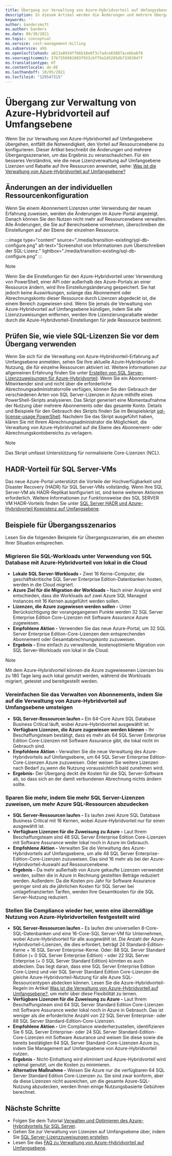```yaml
---
title: Übergang zur Verwaltung von Azure-Hybridvorteil auf Umfangsebene
description: In diesem Artikel werden die Änderungen und mehrere Übergangsszenarien beschrieben, um den Übergang zur Verwaltung von Azure-Hybridvorteil auf Umfangsebene zu veranschaulichen.
keywords: ''
author: bandersmsft
ms.author: banders
ms.date: 09/30/2021
ms.topic: conceptual
ms.service: cost-management-billing
ms.subservice: ahb
ms.openlocfilehash: a813a8934ff66b10e0f3c7adce65887acebba6f8
ms.sourcegitcommit: 57b7356981803f933cbf75e2d5285db73383947f
ms.translationtype: HT
ms.contentlocale: de-DE
ms.lasthandoff: 10/05/2021
ms.locfileid: "129547315"
---
```

# <a name="transition-to-scope-level-management-of-azure-hybrid-benefit"></a>Übergang zur Verwaltung von Azure-Hybridvorteil auf Umfangsebene

Wenn Sie zur Verwaltung von Azure-Hybridvorteil auf Umfangsebene übergehen, entfällt die Notwendigkeit, den Vorteil auf Ressourcenebene zu konfigurieren. Dieser Artikel beschreibt die Änderungen und mehrere Übergangsszenarien, um das Ergebnis zu veranschaulichen. Für ein besseres Verständnis, wie die neue Lizenzverwaltung auf Umfangsebene Lizenzen und Rabatte auf Ihre Ressourcen anwendet, siehe: [Was ist die Verwaltung von Azure-Hybridvorteil auf Umfangsebene?](overview-azure-hybrid-benefit-scope.md)

## <a name="changes-to-individual-resource-configuration"></a>Änderungen an der individuellen Ressourcenkonfiguration

Wenn Sie einem Abonnement Lizenzen unter Verwendung der neuen Erfahrung zuweisen, werden die Änderungen im Azure-Portal angezeigt. Danach können Sie den Nutzen nicht mehr auf Ressourcenebene verwalten. Alle Änderungen, die Sie auf Bereichsebene vornehmen, überschreiben die Einstellungen auf der Ebene der einzelnen Ressource.

:::image type="content" source="./media/transition-existing/sql-db-configure.png" alt-text="Screenshot von Informationen zum Überschreiben der SQL-Lizenz." lightbox="./media/transition-existing/sql-db-configure.png" :::

> [!NOTE]
> Wenn Sie die Einstellungen für den Azure-Hybridvorteil unter Verwendung von PowerShell, einer API oder außerhalb des Azure-Portals an einer Ressource ändern, wird Ihre Einstellungsänderung gespeichert. Sie hat jedoch keine Auswirkungen, solange das Abonnement oder Abrechnungskonto dieser Ressource durch Lizenzen abgedeckt ist, die einem Bereich zugewiesen sind. Wenn Sie jemals die Verwaltung von Azure-Hybridvorteil auf Umfangsebene kündigen, indem Sie alle Lizenzzuweisungen entfernen, werden Ihre Lizenzierungsrabatte wieder durch die Azure-Hybridvorteil-Einstellungen für jede Ressource bestimmt.

## <a name="check-how-many-sql-licenses-you-use-before-transition"></a>Prüfen Sie, wie viele SQL-Lizenzen Sie vor dem Übergang verwenden

Wenn Sie sich für die Verwaltung von Azure-Hybridvorteil-Erfahrung auf Umfangsebene anmelden, sehen Sie Ihre aktuelle Azure-Hybridvorteil-Nutzung, die für einzelne Ressourcen aktiviert ist. Weitere Informationen zur allgemeinen Erfahrung finden Sie unter [Erstellen von SQL Server-Lizenzzuweisungen für Azure-Hybridvorteil](create-sql-license-assignments.md). Wenn Sie ein Abonnement-Mitwirkender sind und nicht über die erforderliche Abrechnungsadministratorrolle verfügen, können Sie den Gebrauch der verschiedenen Arten von SQL Server-Lizenzen in Azure mithilfe eines PowerShell-Skripts analysieren. Das Skript generiert eine Momentaufnahme der Nutzung über mehrere Abonnements oder das gesamte Konto. Details und Beispiele für den Gebrauch des Skripts finden Sie im Beispielskript [sql-license-usage PowerShell](https://github.com/anosov1960/sql-server-samples/tree/master/samples/manage/azure-hybrid-benefit). Nachdem Sie das Skript ausgeführt haben, klären Sie mit Ihrem Abrechnungsadministrator die Möglichkeit, die Verwaltung von Azure-Hybridvorteil auf die Ebene des Abonnement- oder Abrechnungskontobereichs zu verlagern.

> [!NOTE]
> Das Skript umfasst Unterstützung für normalisierte Core-Lizenzen (NCL). 

## <a name="hadr-benefit-for-sql-server-vms"></a>HADR-Vorteil für SQL Server-VMs

Das neue Azure-Portal unterstützt die Vorteile der Hochverfügbarkeit und Disaster Recovery (HADR) für SQL Server-VMs vollständig. Wenn Ihre SQL Server-VM als HADR-Replikat konfiguriert ist, sind keine weiteren Aktionen erforderlich. Weitere Informationen zur Funktionsweise des SQL SERVER VM HADR-Vorteils finden Sie unter [SQL Server HADR und Azure-Hybridvorteil Koexistenz auf Umfangsebene](sql-server-hadr-licenses.md).

## <a name="transition-scenario-examples"></a>Beispiele für Übergangsszenarios

Lesen Sie die folgenden Beispiele für Übergangsszenarien, die am ehesten Ihrer Situation entsprechen.

### <a name="migrate-sql-workloads-from-on-premises-to-the-cloud-using-sql-database-with-azure-hybrid-benefit"></a>Migrieren Sie SQL-Workloads unter Verwendung von SQL Database mit Azure-Hybridvorteil von lokal in die Cloud

- **Lokale SQL Server-Workloads -** Zwei 16 Kerne-Computer, die geschäftskritische SQL Server Enterprise Edition-Datenbanken hosten, werden in die Cloud migriert.
- **Azure Ziel für die Migration der Workloads -** Nach einer Analyse wird entschieden, dass die Workloads auf zwei Azure SQL Managed Instances mit 16 Kernen ausgeführt werden sollen.
- **Lizenzen, die Azure zugewiesen werden sollen -** Unter Berücksichtigung der vorangegangenen Punkte werden 32 SQL Server Enterprise Edition Core-Lizenzen mit Software Assurance Azure zugewiesen.
- **Empfohlene Aktion -** Verwenden Sie das neue Azure-Portal, um 32 SQL Server Enterprise Edition-Core-Lizenzen dem entsprechenden Abonnement oder Gesamtabrechnungskonto zuzuweisen.
- **Ergebnis -** Eine einfach zu verwaltende, kostenoptimierte Migration von SQL Server-Workloads von lokal in die Cloud.

> [!NOTE] 
> Mit dem Azure-Hybridvorteil können die Azure zugewiesenen Lizenzen bis zu 180 Tage lang auch lokal genutzt werden, während die Workloads migriert, getestet und bereitgestellt werden.

### <a name="simplify-license-management-by-transitioning-to-scope-level-management-of-azure-hybrid-benefit"></a>Vereinfachen Sie das Verwalten von Abonnements, indem Sie auf die Verwaltung von Azure-Hybridvorteil auf Umfangsebene umsteigen

- **SQL Server-Ressourcen laufen –**  Ein 64-Core Azure SQL Database Business Critical läuft, wobei Azure-Hybridvorteil ausgewählt ist.
- **Verfügbare Lizenzen, die Azure zugewiesen werden können -** Ihr Beschaffungsteam bestätigt, dass es mehr als 64 SQL Server Enterprise Edition Core-Lizenzen mit Software Assurance gibt, die lokal nicht im Gebrauch sind.
- **Empfohlene Aktion -** Verwalten Sie die neue Verwaltung des Azure-Hybridvorteils auf Umfangsebene, um 64 SQL Server Enterprise Edition-Core-Lizenzen Azure zuzuweisen. Oder weisen Sie weitere Lizenzen nach Bedarf zu,wenn die Nutzung voraussichtlich bald zunehmen wird.
- **Ergebnis-** Der Übergang deckt die Kosten für die SQL Server-Software ab, so dass sich an der damit verbundenen Abrechnung nichts ändern sollte.

### <a name="save-more-by-assigning-more-sql-server-licenses-to-cover-more-azure-sql-resources"></a>Sparen Sie mehr, indem Sie mehr SQL Server-Lizenzen zuweisen, um mehr Azure SQL-Ressourcen abzudecken

- **SQL Server-Ressourcen laufen -** Es laufen zwei Azure SQL Database Business Critical mit 16 Kernen, wobei Azure-Hybridvorteil nur für einen ausgewählt ist.
- **Verfügbare Lizenzen für die Zuweisung zu Azure -** Laut Ihrem Beschaffungsteam sind 48 SQL Server Enterprise Edition Core-Lizenzen mit Software Assurance weder lokal noch in Azure im Gebrauch.
- **Empfohlene Aktion -** Verwalten Sie die Verwaltung des Azure-Hybridvorteils auf Umfangsebene, um alle 48 SQL Server Enterprise-Edition-Core-Lizenzen zuzuweisen. Das sind 16 mehr als bei der Azure-Hybridvorteil-Auswahl auf Ressourcenebene.
- **Ergebnis -** Da mehr außerhalb von Azure gekaufte Lizenzen verwendet werden, sollten die in Azure in Rechnung gestellten Beträge reduziert werden. Außerdem: Da die Kosten pro Jahr für Software Assurance geringer sind als die jährlichen Kosten für SQL Server bei umlagefinanzierten Tarifen, werden Ihre Gesamtkosten für die SQL Server-Nutzung reduziert.

### <a name="restore-compliance-when-excessive-azure-hybrid-benefit-usage-is-found"></a>Stellen Sie Compliance wieder her, wenn eine übermäßige Nutzung von Azure-Hybridvorteilen festgestellt wird

- **SQL Server-Ressourcen laufen -** Es laufen drei universellen 8-Core-SQL-Datenbanken und eine 16-Core-SQL Server-VM für Unternehmen, wobei Azure-Hybridvorteil für alle ausgewählt ist. Die Anzahl der Azure-Hybridvorteil-Lizenzen, die dies erfordert, beträgt 24 Standard-Edition-Kerne + 16 SQL Server Enterprise-Kerne. Oder: 88 SQL Server Standard Edition (+ 0 SQL Server Enterprise Edition) - oder 22 SQL Server Enterprise (+ 0 SQL Server Standard Edition) könnten es auch abdecken. Das liegt daran, dass eine SQL Server Enterprise Edition Core-Lizenz und vier SQL Server Standard Edition Core-Lizenzen die gleiche Azure-Hybridvorteil-Nutzung für alle Azure SQL-Ressourcentypen abdecken können. Lesen Sie die Azure-Hybridvorteil-Regeln im Artikel [Was ist die Verwaltung von Azure-Hybridvorteil auf Umfangsebene?](overview-azure-hybrid-benefit-scope.md), um mehr über diese Flexibilität zu lernen.
- **Verfügbare Lizenzen für die Zuweisung zu Azure -** Laut Ihrem Beschaffungsteam sind 64 SQL Server Standard Edition Core-Lizenzen mit Software Assurance weder lokal noch in Azure in Gebrauch. Das ist weniger als die erforderliche Anzahl von 22 SQL Server Enterprise- oder 88 SQL Server Standard-Edition-Core-Lizenzen.
- **Empfohlene Aktion -** Um Compliance wiederherzustellen, identifizieren Sie 6 SQL Server Enterprise- oder 24 SQL Server Standard-Edition-Core-Lizenzen mit Software Assurance und weisen Sie diese sowie die bereits bestätigten 64 SQL Server Standard-Core-Lizenzen Azure zu, indem Sie Management auf Umfangsebene von Azure-Hybridvorteil nutzen.
- **Ergebnis -** Nicht-Einhaltung wird eliminiert und Azure-Hybridvorteil wird optimal genutzt, um die Kosten zu minimieren.
- **Alternative Maßnahme -** Weisen Sie Azure nur die verfügbaren 64 SQL Server Standard Edition Core-Lizenzen zu. Sie sind zwar konform, aber da diese Lizenzen nicht ausreichen, um die gesamte Azure-SQL-Nutzung abzudecken, werden Ihnen einige Nutzungsbasierte Gebühren berechnet.
## <a name="next-steps"></a>Nächste Schritte

- Folgen Sie dem Tutorial [Verwalten und Optimieren des Azure-Hybridvorteils für SQL Server](tutorial-azure-hybrid-benefits-sql.md).
- Gehen Sie zur Verwaltung von Lizenzen auf Umfangsebene über, indem Sie [SQL Server-Lizenzzuweisungen erstellen](create-sql-license-assignments.md).
- Lesen Sie das [FAQ zu Verwaltung von Azure-Hybridvorteil auf Umfangsebene](faq-azure-hybrid-benefit-scope.yml).